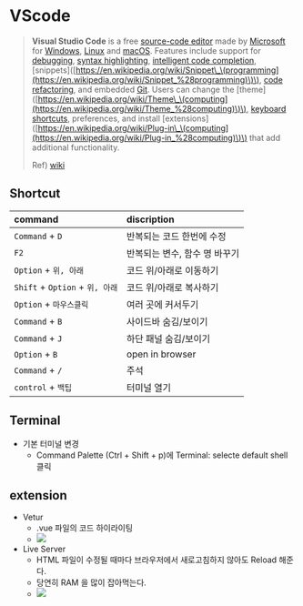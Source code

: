 # VScode

> **Visual Studio Code** is a free [source-code editor](https://en.wikipedia.org/wiki/Source-code_editor) made by [Microsoft](https://en.wikipedia.org/wiki/Microsoft) for [Windows](https://en.wikipedia.org/wiki/Windows), [Linux](https://en.wikipedia.org/wiki/Linux) and [macOS](https://en.wikipedia.org/wiki/MacOS). Features include support for [debugging](https://en.wikipedia.org/wiki/Debugging), [syntax highlighting](https://en.wikipedia.org/wiki/Syntax_highlighting), [intelligent code completion](https://en.wikipedia.org/wiki/Intelligent_code_completion), \[snippets\]\([https://en.wikipedia.org/wiki/Snippet\_\(programming](https://en.wikipedia.org/wiki/Snippet_%28programming)\)\), [code refactoring](https://en.wikipedia.org/wiki/Code_refactoring), and embedded [Git](https://en.wikipedia.org/wiki/Git). Users can change the \[theme\]\([https://en.wikipedia.org/wiki/Theme\_\(computing](https://en.wikipedia.org/wiki/Theme_%28computing)\)\), [keyboard shortcuts](https://en.wikipedia.org/wiki/Keyboard_shortcut), preferences, and install \[extensions\]\([https://en.wikipedia.org/wiki/Plug-in\_\(computing](https://en.wikipedia.org/wiki/Plug-in_%28computing)\)\) that add additional functionality.
>
> Ref\) [wiki](https://en.wikipedia.org/wiki/Visual_Studio_Code)

## Shortcut

| command | discription |
| :--- | :--- |
| `Command` + `D` | 반복되는 코드 한번에 수정 |
| `F2` | 반복되는 변수, 함수 명 바꾸기 |
| `Option` + `위, 아래` | 코드 위/아래로 이동하기 |
| `Shift` + `Option` + `위, 아래` | 코드 위/아래로 복사하기 |
| `Option` + `마우스클릭` | 여러 곳에 커서두기 |
| `Command` + `B` | 사이드바 숨김/보이기 |
| `Command` + `J` | 하단 패널 숨김/보이기 |
| `Option` + `B` | open in browser |
| `Command` + `/` | 주석 |
| `control` + `백팁` | 터미널 열기 |

## Terminal

* 기본 터미널 변경
  * Command Palette \(Ctrl + Shift + p\)에 Terminal: selecte default shell 클릭

## extension

* Vetur
  * .vue 파일의 코드 하이라이팅
  * ![](https://img1.daumcdn.net/thumb/R720x0.q80/?scode=mtistory2&fname=http%3A%2F%2Fcfile8.uf.tistory.com%2Fimage%2F9999BA365E1B7CF4095093)
* Live Server
  * HTML 파일이 수정될 때마다 브라우저에서 새로고침하지 않아도 Reload 해준다.
  * 당연히 RAM 을 많이 잡아먹는다.
  * ![](https://t1.daumcdn.net/cfile/tistory/99ED303359C47A6B25)

